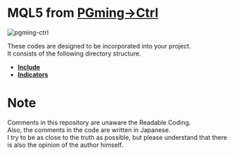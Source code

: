 # MQL5 from [PGming->Ctrl](https://pgming-ctrl.com/)

![pgming-ctrl](https://user-images.githubusercontent.com/84230279/126891296-ea824352-782e-432a-8306-25a596b67853.png)

These codes are designed to be incorporated into your project.  
It consists of the following directory structure.

* **[Include](/Include)**
* **[Indicators](/Indicators)**

# Note

Comments in this repository are unaware the Readable Coding.  
Also, the comments in the code are written in Japanese.  
I try to be as close to the truth as possible, but please understand that there is also the opinion of the author himself.
